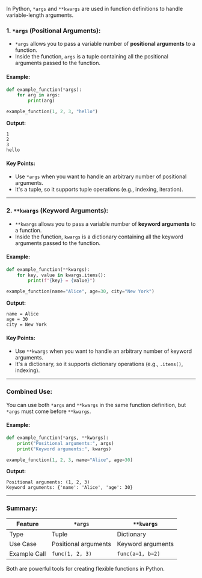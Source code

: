 In Python, `*args` and `**kwargs` are used in function definitions to handle variable-length arguments.

### 1. **`*args` (Positional Arguments):**
- `*args` allows you to pass a variable number of **positional arguments** to a function.
- Inside the function, `args` is a tuple containing all the positional arguments passed to the function.

#### Example:
```python
def example_function(*args):
    for arg in args:
        print(arg)

example_function(1, 2, 3, "hello")
```
**Output:**
```
1
2
3
hello
```

#### Key Points:
- Use `*args` when you want to handle an arbitrary number of positional arguments.
- It's a tuple, so it supports tuple operations (e.g., indexing, iteration).

---

### 2. **`**kwargs` (Keyword Arguments):**
- `**kwargs` allows you to pass a variable number of **keyword arguments** to a function.
- Inside the function, `kwargs` is a dictionary containing all the keyword arguments passed to the function.

#### Example:
```python
def example_function(**kwargs):
    for key, value in kwargs.items():
        print(f"{key} = {value}")

example_function(name="Alice", age=30, city="New York")
```
**Output:**
```
name = Alice
age = 30
city = New York
```

#### Key Points:
- Use `**kwargs` when you want to handle an arbitrary number of keyword arguments.
- It's a dictionary, so it supports dictionary operations (e.g., `.items()`, indexing).

---

### Combined Use:
You can use both `*args` and `**kwargs` in the same function definition, but `*args` must come before `**kwargs`.

#### Example:
```python
def example_function(*args, **kwargs):
    print("Positional arguments:", args)
    print("Keyword arguments:", kwargs)

example_function(1, 2, 3, name="Alice", age=30)
```
**Output:**
```
Positional arguments: (1, 2, 3)
Keyword arguments: {'name': 'Alice', 'age': 30}
```

---

### Summary:
| Feature          | `*args`               | `**kwargs`              |
|-------------------|-----------------------|-------------------------|
| Type             | Tuple                | Dictionary              |
| Use Case         | Positional arguments | Keyword arguments       |
| Example Call     | `func(1, 2, 3)`       | `func(a=1, b=2)`        | 

Both are powerful tools for creating flexible functions in Python.
